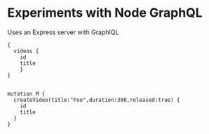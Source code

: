 # Experiments with Node GraphQL

Uses an Express server with GraphIQL


```
{
  videos {
    id
    title
    }
}


mutation M {
  createVideo(title:"Foo",duration:300,released:true) {
    id
    title
  }
}
```